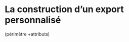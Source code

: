 
# La construction d’un export personnalisé 

(périmètre +attributs)

<!--stackedit_data:
eyJoaXN0b3J5IjpbMTE4Nzc1MTk2XX0=
-->
